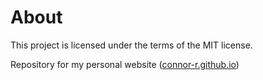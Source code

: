 # About
This project is licensed under the terms of the MIT license.

Repository for my personal website ([connor-r.github.io](http://connor-r.github.io))
